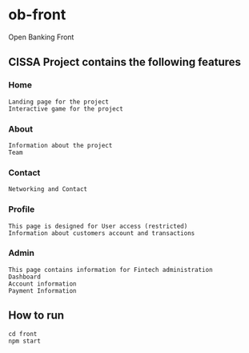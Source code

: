 # ob-front
Open Banking Front

## CISSA Project contains the following features

### Home
	Landing page for the project
	Interactive game for the project

### About
	Information about the project
	Team

### Contact
	Networking and Contact

### Profile
	This page is designed for User access (restricted)
	Information about customers account and transactions

### Admin
	This page contains information for Fintech administration
	Dashboard
	Account information
	Payment Information


## How to run

	cd front
	npm start

